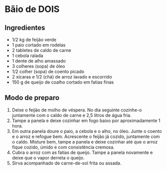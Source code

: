 # Bãio de DOIS



## Ingredientes

- 1/2 kg de feijão verde
- 1 paio cortado em rodelas
- 2 tabletes de caldo de carne
- 1 cebola ralada
- 1 dente de alho amassado
- 3 colheres (sopa) de óleo
- 1/2 colher (sopa) de coento picado
- 2 xícaras e 1/2 (chá) de arroz lavado e escorrido
- 150 g de queijo de coalho cortado em fatias finas

## Modo de preparo

1. Deixe o feijão de molho de véspera. No dia seguinte cozinhe-o juntamente com o caldo de carne e 2,5 litros de água fria.
2. Tampe a panela e deixe cozinhar em fogo baixo por aproximadamente 1 hora.
3. Em outra panela doure o paio, a cebola e o alho, no óleo. Junte o coento e o arroz e refogue bem. Acrescente o feijão já cozido, juntamente com o caldo. Misture bem, tampe a panela e deixe cozinhar até que o arroz fique cozido, úmido e com consistência cremosa.
4. Cubra o arroz com as fatias de queijo. Tampe a panela novamente e deixe que o vapor derreta o queijo.
5. Sirva acompanhado de carne-de-sol frita ou assada.
